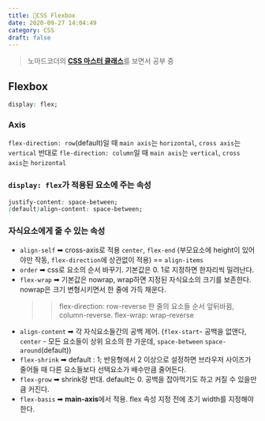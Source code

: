 ```yaml
---
title: 🎨CSS Flexbox
date: 2020-09-27 14:04:49
category: CSS
draft: false
---
```


> 노마드코더의 [**CSS 마스터 클래스**](https://nomadcoders.co/css-layout-masterclass)를 보면서 공부 중

## Flexbox

```css
display: flex;
```

### Axis

`flex-direction: row`(default)일 때 `main axis`는 `horizontal`, `cross axis`는 `vertical`
반대로 `fle-direction: column`일 때 `main axis`는 `vertical`, `cross axis`는 `horizontal`

### `display: flex`가 적용된 요소에 주는 속성

```css
justify-content: space-between;
(default)align-content: space-between;
```

### 자식요소에게 줄 수 있는 속성

- `align-self` ➡ cross-axis로 적용 `center`, `flex-end` (부모요소에 height이 있어야만 작동, `flex-direction`에 상관없이 적용) == `align-items`
- `order` ➡ css로 요소의 순서 바꾸기. 기본값은 0. 1로 지정하면 한자리씩 밀려난다.
- `flex-wrap` ➡ 기본값은 nowrap, wrap하면 지정된 자식요소의 크기를 보존한다. nowrap은 크기 변형시키면서 한 줄에 가득 채운다.
  > > flex-direction: row-reverse 한 줄의 요소들 순서 앞뒤바뀜, column-reverse. flex-wrap: wrap-reverse
- `align-content` ➡ 각 자식요소들간의 공백 제어. (`flex-start`- 공백을 없앤다, `center` - 모든 요소들이 상위 요소의 한 가운데, `space-between` `space-around`(default))
- `flex-shrink` ➡ default : 1; 반응형에서 2 이상으로 설정하면 브라우저 사이즈가 줄어들 때 다른 요소들보다 선택요소가 배수만큼 줄어든다.
- `flex-grow` ➡ shrink랑 반대. default는 0. 공백을 잡아먹기도 하고 커질 수 있을만큼 커진다.
- `flex-basis` ➡ **main-axis**에서 적용. flex 속성 지정 전에 초기 width를 지정해야한다.
